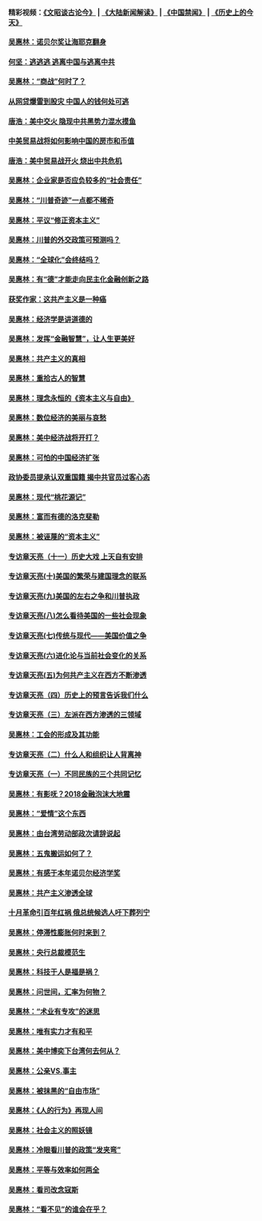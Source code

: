 #### 精彩视频：[《文昭谈古论今》](https://github.com/gfw-breaker/wenzhao/blob/master/README.md?t=01271530) | [《大陆新闻解读》](https://github.com/gfw-breaker/ntdtv-comedy/blob/master/README.md?t=01271530) | [《中国禁闻》](https://github.com/gfw-breaker/ntdtv-news/blob/master/README.md?t=01271530) | [《历史上的今天》](https://github.com/gfw-breaker/today-in-history/blob/master/README.md?t=01271530) 

#### [吴惠林：诺贝尔奖让海耶克翻身](../pages/nsc423/n10890049.md?t=01271530) 

#### [何坚：逃逃逃 逃离中国与逃离中共](../pages/nsc423/n10592891.md?t=01271530) 

#### [吴惠林：“商战”何时了？](../pages/nsc423/n10573558.md?t=01271530) 

#### [从网贷爆雷到股灾 中国人的钱何处可逃](../pages/nsc423/n10572800.md?t=01271530) 

#### [唐浩：美中交火 隐现中共黑势力混水摸鱼](../pages/nsc423/n10544040.md?t=01271530) 

#### [中美贸易战将如何影响中国的房市和币值](../pages/nsc423/n10543697.md?t=01271530) 

#### [唐浩：美中贸易战开火 烧出中共危机](../pages/nsc423/n10540126.md?t=01271530) 

#### [吴惠林：企业家是否应负较多的“社会责任”](../pages/nsc423/n10535022.md?t=01271530) 

#### [吴惠林：“川普奇迹”一点都不稀奇](../pages/nsc423/n10512808.md?t=01271530) 

#### [吴惠林：平议“修正资本主义”](../pages/nsc423/n10495724.md?t=01271530) 

#### [吴惠林：川普的外交政策可预测吗？](../pages/nsc423/n10462387.md?t=01271530) 

#### [吴惠林：“全球化”会终结吗？](../pages/nsc423/n10452838.md?t=01271530) 

#### [吴惠林：有“德”才能走向民主化金融创新之路](../pages/nsc423/n10432292.md?t=01271530) 

#### [获奖作家：这共产主义是一种癌](../pages/nsc423/n10431541.md?t=01271530) 

#### [吴惠林：经济学是讲道德的](../pages/nsc423/n10398014.md?t=01271530) 

#### [吴惠林：发挥“金融智慧”，让人生更美好](../pages/nsc423/n10375019.md?t=01271530) 

#### [吴惠林：共产主义的真相](../pages/nsc423/n10351394.md?t=01271530) 

#### [吴惠林：重拾古人的智慧](../pages/nsc423/n10337691.md?t=01271530) 

#### [吴惠林：理念永恒的《资本主义与自由》](../pages/nsc423/n10316274.md?t=01271530) 

#### [吴惠林：数位经济的美丽与哀愁](../pages/nsc423/n10292946.md?t=01271530) 

#### [吴惠林：美中经济战将开打？](../pages/nsc423/n10258825.md?t=01271530) 

#### [吴惠林：可怕的中国经济扩张](../pages/nsc423/n10219147.md?t=01271530) 

#### [政协委员提承认双重国籍 揭中共官员过客心态](../pages/nsc423/n10208809.md?t=01271530) 

#### [吴惠林：现代“桃花源记”](../pages/nsc423/n10185234.md?t=01271530) 

#### [吴惠林：富而有德的洛克斐勒](../pages/nsc423/n10142264.md?t=01271530) 

#### [吴惠林：被诬蔑的“资本主义”](../pages/nsc423/n10124816.md?t=01271530) 

#### [专访章天亮（十一）历史大戏 上天自有安排](../pages/nsc423/n10094905.md?t=01271530) 

#### [专访章天亮(十)美国的繁荣与建国理念的联系](../pages/nsc423/n10094899.md?t=01271530) 

#### [专访章天亮(九)美国的左右之争和川普执政](../pages/nsc423/n10094889.md?t=01271530) 

#### [专访章天亮(八)怎么看待美国的一些社会现象](../pages/nsc423/n10094857.md?t=01271530) 

#### [专访章天亮(七)传统与现代——美国价值之争](../pages/nsc423/n10093140.md?t=01271530) 

#### [专访章天亮(六)进化论与当前社会变化的关系](../pages/nsc423/n10092036.md?t=01271530) 

#### [专访章天亮(五)为何共产主义在西方不断渗透](../pages/nsc423/n10083620.md?t=01271530) 

#### [专访章天亮（四）历史上的预言告诉我们什么](../pages/nsc423/n10083606.md?t=01271530) 

#### [专访章天亮（三）左派在西方渗透的三领域](../pages/nsc423/n10081115.md?t=01271530) 

#### [吴惠林：工会的形成及其功能](../pages/nsc423/n10080633.md?t=01271530) 

#### [专访章天亮（二）什么人和组织让人背离神](../pages/nsc423/n10076637.md?t=01271530) 

#### [专访章天亮（一）不同民族的三个共同记忆](../pages/nsc423/n10074188.md?t=01271530) 

#### [吴惠林：有影呒？2018金融泡沫大地震](../pages/nsc423/n10040534.md?t=01271530) 

#### [吴惠林：“爱情”这个东西](../pages/nsc423/n10019423.md?t=01271530) 

#### [吴惠林：由台湾劳动部政次请辞说起](../pages/nsc423/n9979679.md?t=01271530) 

#### [吴惠林：五鬼搬运如何了？](../pages/nsc423/n9925338.md?t=01271530) 

#### [吴惠林：有感于本年诺贝尔经济学奖](../pages/nsc423/n9871883.md?t=01271530) 

#### [吴惠林：共产主义渗透全球](../pages/nsc423/n9812748.md?t=01271530) 

#### [十月革命引百年红祸 俄总统候选人吁下葬列宁](../pages/nsc423/n9810182.md?t=01271530) 

#### [吴惠林：停滞性膨胀何时来到？](../pages/nsc423/n9764136.md?t=01271530) 

#### [吴惠林：央行总裁模范生](../pages/nsc423/n9728134.md?t=01271530) 

#### [吴惠林：科技于人是福是祸？](../pages/nsc423/n9672982.md?t=01271530) 

#### [吴惠林：问世间，汇率为何物？](../pages/nsc423/n9621788.md?t=01271530) 

#### [吴惠林：“术业有专攻”的迷思](../pages/nsc423/n9580363.md?t=01271530) 

#### [吴惠林：唯有实力才有和平](../pages/nsc423/n9529599.md?t=01271530) 

#### [吴惠林：美中博奕下台湾何去何从？](../pages/nsc423/n9483598.md?t=01271530) 

#### [吴惠林：公亲VS.事主](../pages/nsc423/n9425637.md?t=01271530) 

#### [吴惠林：被抹黑的“自由市场”](../pages/nsc423/n9351545.md?t=01271530) 

#### [吴惠林：《人的行为》再现人间](../pages/nsc423/n9296339.md?t=01271530) 

#### [吴惠林：社会主义的照妖镜](../pages/nsc423/n9243460.md?t=01271530) 

#### [吴惠林：冷眼看川普的政策“发夹弯”](../pages/nsc423/n9120684.md?t=01271530) 

#### [吴惠林：平等与效率如何两全](../pages/nsc423/n9075430.md?t=01271530) 

#### [吴惠林：看司改念寇斯](../pages/nsc423/n9024915.md?t=01271530) 

#### [吴惠林：“看不见”的谁会在乎？](../pages/nsc423/n8977488.md?t=01271530) 

